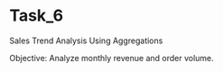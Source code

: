 # Task_6

Sales Trend Analysis Using Aggregations

Objective: Analyze monthly revenue and order volume.
